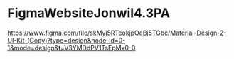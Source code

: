 # FigmaWebsiteJonwil4.3PA
https://www.figma.com/file/skMyj5RTeokjpOeBj5TGbc/Material-Design-2-UI-Kit-(Copy)?type=design&node-id=0-1&mode=design&t=V3YMDdPV1TsEpMx0-0
